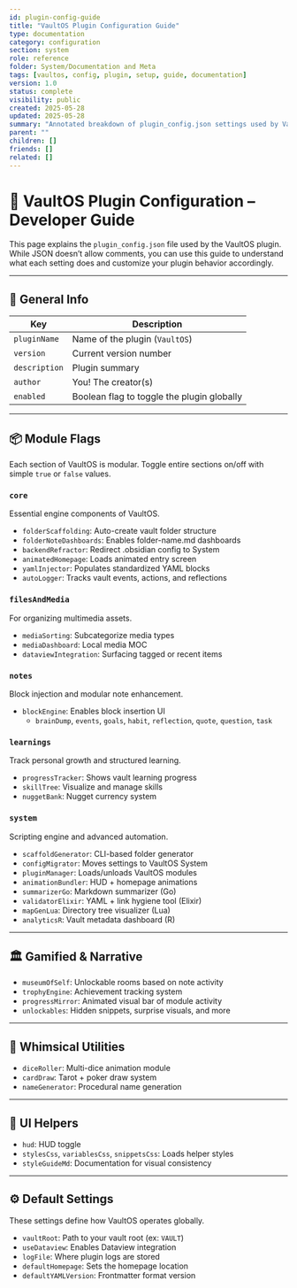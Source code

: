 ```yaml
---
id: plugin-config-guide
title: "VaultOS Plugin Configuration Guide"
type: documentation
category: configuration
section: system
role: reference
folder: System/Documentation and Meta
tags: [vaultos, config, plugin, setup, guide, documentation]
version: 1.0
status: complete
visibility: public
created: 2025-05-28
updated: 2025-05-28
summary: "Annotated breakdown of plugin_config.json settings used by VaultOS"
parent: ""
children: []
friends: []
related: []
---
```


# 🧩 VaultOS Plugin Configuration – Developer Guide

This page explains the `plugin_config.json` file used by the VaultOS plugin. While JSON doesn’t allow comments, you can use this guide to understand what each setting does and customize your plugin behavior accordingly.

---

## 🧠 General Info

| Key         | Description                                   |
|-------------|-----------------------------------------------|
| `pluginName` | Name of the plugin (`VaultOS`)               |
| `version`    | Current version number                       |
| `description`| Plugin summary                               |
| `author`     | You! The creator(s)                          |
| `enabled`    | Boolean flag to toggle the plugin globally   |

---

## 📦 Module Flags

Each section of VaultOS is modular. Toggle entire sections on/off with simple `true` or `false` values.

### `core`
Essential engine components of VaultOS.

- `folderScaffolding`: Auto-create vault folder structure
- `folderNoteDashboards`: Enables folder-name.md dashboards
- `backendRefractor`: Redirect .obsidian config to System
- `animatedHomepage`: Loads animated entry screen
- `yamlInjector`: Populates standardized YAML blocks
- `autoLogger`: Tracks vault events, actions, and reflections

### `filesAndMedia`
For organizing multimedia assets.

- `mediaSorting`: Subcategorize media types
- `mediaDashboard`: Local media MOC
- `dataviewIntegration`: Surfacing tagged or recent items

### `notes`
Block injection and modular note enhancement.

- `blockEngine`: Enables block insertion UI
  - `brainDump`, `events`, `goals`, `habit`, `reflection`, `quote`, `question`, `task`

### `learnings`
Track personal growth and structured learning.

- `progressTracker`: Shows vault learning progress
- `skillTree`: Visualize and manage skills
- `nuggetBank`: Nugget currency system

### `system`
Scripting engine and advanced automation.

- `scaffoldGenerator`: CLI-based folder generator
- `configMigrator`: Moves settings to VaultOS System
- `pluginManager`: Loads/unloads VaultOS modules
- `animationBundler`: HUD + homepage animations
- `summarizerGo`: Markdown summarizer (Go)
- `validatorElixir`: YAML + link hygiene tool (Elixir)
- `mapGenLua`: Directory tree visualizer (Lua)
- `analyticsR`: Vault metadata dashboard (R)

---

## 🏛️ Gamified & Narrative

- `museumOfSelf`: Unlockable rooms based on note activity
- `trophyEngine`: Achievement tracking system
- `progressMirror`: Animated visual bar of module activity
- `unlockables`: Hidden snippets, surprise visuals, and more

---

## 🎲 Whimsical Utilities

- `diceRoller`: Multi-dice animation module
- `cardDraw`: Tarot + poker draw system
- `nameGenerator`: Procedural name generation

---

## 🎨 UI Helpers

- `hud`: HUD toggle
- `stylesCss`, `variablesCss`, `snippetsCss`: Loads helper styles
- `styleGuideMd`: Documentation for visual consistency

---

## ⚙️ Default Settings

These settings define how VaultOS operates globally.

- `vaultRoot`: Path to your vault root (ex: `VAULT`)
- `useDataview`: Enables Dataview integration
- `logFile`: Where plugin logs are stored
- `defaultHomepage`: Sets the homepage location
- `defaultYAMLVersion`: Frontmatter format version
